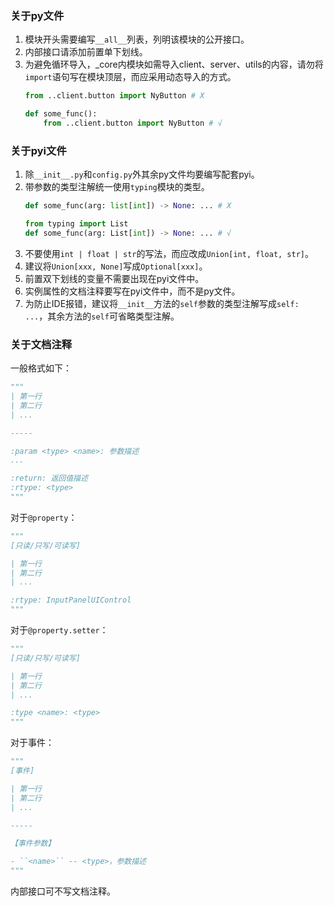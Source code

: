 ### 关于py文件

1. 模块开头需要编写`__all__`列表，列明该模块的公开接口。
2. 内部接口请添加前置单下划线。
3. 为避免循环导入，_core内模块如需导入client、server、utils的内容，请勿将`import`语句写在模块顶层，而应采用动态导入的方式。
   ```python
   from ..client.button import NyButton # X
   
   def some_func():
       from ..client.button import NyButton # √
   ```

### 关于pyi文件

1. 除`__init__.py`和`config.py`外其余py文件均要编写配套pyi。
2. 带参数的类型注解统一使用`typing`模块的类型。
   ```python
   def some_func(arg: list[int]) -> None: ... # X
   
   from typing import List
   def some_func(arg: List[int]) -> None: ... # √
   ```
3. 不要使用`int | float | str`的写法，而应改成`Union[int, float, str]`。
4. 建议将`Union[xxx, None]`写成`Optional[xxx]`。
5. 前置双下划线的变量不需要出现在pyi文件中。
6. 实例属性的文档注释要写在pyi文件中，而不是py文件。
7. 为防止IDE报错，建议将`__init__`方法的`self`参数的类型注解写成`self: ...`，其余方法的`self`可省略类型注解。

### 关于文档注释

一般格式如下：

```python
"""
| 第一行
| 第二行
| ...

-----

:param <type> <name>: 参数描述
...

:return: 返回值描述
:rtype: <type>
"""
```

对于`@property`：

```python
"""
[只读/只写/可读写]

| 第一行
| 第二行
| ...

:rtype: InputPanelUIControl
"""
```

对于`@property.setter`：

```python
"""
[只读/只写/可读写]

| 第一行
| 第二行
| ...

:type <name>: <type>
"""
```

对于事件：

```python
"""
[事件]

| 第一行
| 第二行
| ...

-----

【事件参数】

- ``<name>`` -- <type>，参数描述
"""
```

内部接口可不写文档注释。